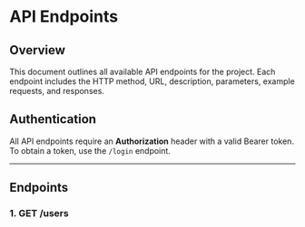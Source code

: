 # API Endpoints

## Overview

This document outlines all available API endpoints for the project. Each endpoint includes the HTTP method, URL, description, parameters, example requests, and responses.

## Authentication

All API endpoints require an **Authorization** header with a valid Bearer token. To obtain a token, use the `/login` endpoint.

------

## Endpoints

### 1. **GET /users**